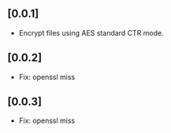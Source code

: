 ## [0.0.1]
- Encrypt files using AES standard CTR mode.

## [0.0.2]
- Fix: openssl miss

## [0.0.3]
- Fix: openssl miss 